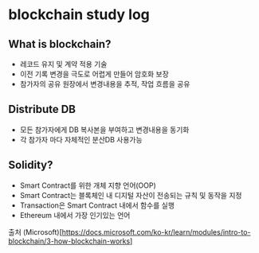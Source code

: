 # blockchain study log

## What is blockchain?
- 레코드 유지 및 계약 적용 기술
- 이전 기록 변경을 극도로 어렵게 만들어 암호화 보장
- 참가자의 공유 원장에서 변경내용을 추적, 작업 흐름을 공유

## Distribute DB
- 모든 참가자에게 DB 복사본을 부여하고 변경내용을 동기화
- 각 참가자 마다 자체적인 분산DB 사용가능

## Solidity?
- Smart Contract를 위한 개체 지향 언어(OOP)
- Smart Contract는 블록체인 내 디지털 자산이 전송되는 규칙 및 동작을 지정
- Transaction은 Smart Contract 내에서 함수를 실행
- Ethereum 내에서 가장 인기있는 언어

출처 (Microsoft)[https://docs.microsoft.com/ko-kr/learn/modules/intro-to-blockchain/3-how-blockchain-works]